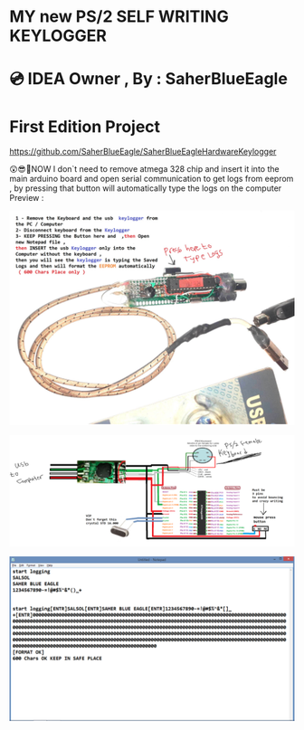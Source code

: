 
# MY new PS/2 SELF WRITING KEYLOGGER 
# 💿 IDEA Owner , By : SaherBlueEagle
# First Edition Project 
https://github.com/SaherBlueEagle/SaherBlueEagleHardwareKeylogger
</p>
😲😎💪NOW I don`t need to remove atmega 328 chip and insert it into the main arduino board and open serial communication to get logs from eeprom ,  by pressing that button will automatically type the logs on the computer  Preview : 
<p align="center">
<img src="https://raw.githubusercontent.com/SaherBlueEagle/Hardware-Keylogger-ATMEGA-328P/main/vip.jpg" > 

</p>
 <p align="center">
<img src="https://raw.githubusercontent.com/SaherBlueEagle/Hardware-Keylogger-ATMEGA-328P/main/wiring.png" > 

</p>
</p>
 <p align="center">
<img src="https://raw.githubusercontent.com/SaherBlueEagle/Hardware-Keylogger-ATMEGA-328P/main/image.png" > 

</p>
</p>

